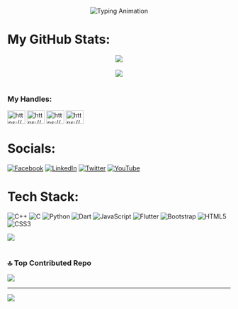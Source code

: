 <p align="center">
  <img src="https://readme-typing-svg.demolab.com?font=Fira+Code&pause=1000&width=435&lines=Hi there! This is Azizul..." alt="Typing Animation">
</p>

# My GitHub Stats:
<p align="center"> <img src="https://github-readme-stats.vercel.app/api?username=azizulislam22&theme=nightowl&hide_border=false&include_all_commits=true&count_private=false" /> <br/><br/>
<img src="https://github-readme-stats.vercel.app/api/top-langs/?username=azizulislam22&theme=nightowl&hide_border=false&include_all_commits=true&count_private=false&layout=compact" /> <br><br>
  
<h3 align="left">My Handles:</h3>
<p align="left">
<a href="https://codeforces.com/profile/azizul_" target="blank"><img align="center" src="https://raw.githubusercontent.com/rahuldkjain/github-profile-readme-generator/master/src/images/icons/Social/codeforces.svg" alt="https://codeforces.com/profile/azizul_" height="30" width="40" /></a>
<a href="https://www.hackerrank.com/contact_azizuli1" target="blank"><img align="center" src="https://raw.githubusercontent.com/rahuldkjain/github-profile-readme-generator/master/src/images/icons/Social/hackerrank.svg" alt="https://www.hackerrank.com/contact_azizuli1" height="30" width="40" /></a>
<a href="https://www.linkedin.com/in/azizulislam22/" target="blank"><img align="center" src="https://raw.githubusercontent.com/rahuldkjain/github-profile-readme-generator/master/src/images/icons/Social/linked-in-alt.svg" alt="https://www.linkedin.com/in/azizulislam22/" height="30" width="40" /></a>
<a href="https://www.facebook.com/profile.php?id=100009708370819" target="blank"><img align="center" src="https://raw.githubusercontent.com/rahuldkjain/github-profile-readme-generator/master/src/images/icons/Social/facebook.svg" alt="https://www.facebook.com/profile.php?id=100009708370819" height="30" width="40" /></a>
</p>

# Socials:
[![Facebook](https://img.shields.io/badge/Facebook-%231877F2.svg?logo=Facebook&logoColor=white)](https://facebook.com/profile.php?id=100009708370819) [![LinkedIn](https://img.shields.io/badge/LinkedIn-%230077B5.svg?logo=linkedin&logoColor=white)](https://linkedin.com/in/azizulislam22) [![Twitter](https://img.shields.io/badge/Twitter-%231DA1F2.svg?logo=Twitter&logoColor=white)](https://twitter.com/azizulislam022) [![YouTube](https://img.shields.io/badge/YouTube-%23FF0000.svg?logo=YouTube&logoColor=white)](https://youtube.com/@PlusPlus_) 

# Tech Stack:
![C++](https://img.shields.io/badge/c++-%2300599C.svg?style=plastic&logo=c%2B%2B&logoColor=white) ![C](https://img.shields.io/badge/c-%2300599C.svg?style=plastic&logo=c&logoColor=white) ![Python](https://img.shields.io/badge/python-3670A0?style=plastic&logo=python&logoColor=ffdd54) ![Dart](https://img.shields.io/badge/dart-%230175C2.svg?style=plastic&logo=dart&logoColor=white) ![JavaScript](https://img.shields.io/badge/javascript-%23323330.svg?style=plastic&logo=javascript&logoColor=%23F7DF1E) ![Flutter](https://img.shields.io/badge/Flutter-%2302569B.svg?style=plastic&logo=Flutter&logoColor=white) ![Bootstrap](https://img.shields.io/badge/bootstrap-%23563D7C.svg?style=plastic&logo=bootstrap&logoColor=white) ![HTML5](https://img.shields.io/badge/html5-%23E34F26.svg?style=plastic&logo=html5&logoColor=white) ![CSS3](https://img.shields.io/badge/css3-%231572B6.svg?style=plastic&logo=css3&logoColor=white)

<img src="https://github-readme-streak-stats.herokuapp.com/?user=azizulislam22&theme=nightowl&hide_border=false" /> <br/><br/>


### 🔝 Top Contributed Repo
![](https://github-contributor-stats.vercel.app/api?username=azizulislam22&limit=5&theme=tokyonight&combine_all_yearly_contributions=true)

---
[![](https://visitcount.itsvg.in/api?id=azizulislam22&icon=0&color=1)](https://visitcount.itsvg.in)

<!-- Proudly created with GPRM ( https://gprm.itsvg.in ) -->
